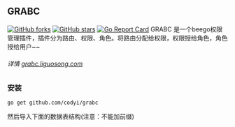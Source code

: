 ## GRABC 
[![GitHub forks](https://img.shields.io/github/forks/codyi/grabc.svg?style=social&label=Forks)](https://github.com/codyi/grabc/network)
[![GitHub stars](https://img.shields.io/github/stars/codyi/grabc.svg?style=social&label=Starss)](https://github.com/hunterhug/GoWeb/stargazers)
[![Go Report Card](https://goreportcard.com/report/github.com/codyi/grabc)](https://goreportcard.com/report/github.com/codyi/grabc)
GRABC 是一个beego权限管理插件，插件分为路由、权限、角色。将路由分配给权限，权限授给角色，角色授给用户~~

###### 详情 [grabc.liguosong.com](http://grabc.liguosong.com)

### 安装
    go get github.com/codyi/grabc
    
然后导入下面的数据表结构(注意：不能加前缀)